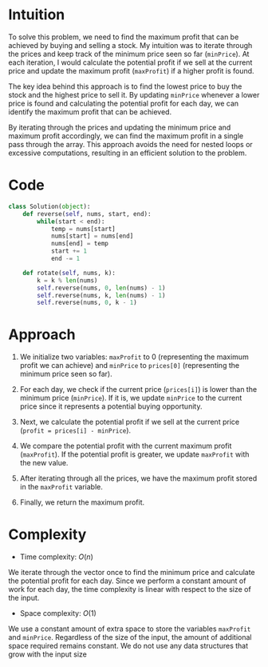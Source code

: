 # Intuition

To solve this problem, we need to find the maximum profit that can be achieved by buying and selling a stock. My intuition was to iterate through the prices and keep track of the minimum price seen so far (`minPrice`). At each iteration, I would calculate the potential profit if we sell at the current price and update the maximum profit (`maxProfit`) if a higher profit is found.

The key idea behind this approach is to find the lowest price to buy the stock and the highest price to sell it. By updating `minPrice` whenever a lower price is found and calculating the potential profit for each day, we can identify the maximum profit that can be achieved.

By iterating through the prices and updating the minimum price and maximum profit accordingly, we can find the maximum profit in a single pass through the array. This approach avoids the need for nested loops or excessive computations, resulting in an efficient solution to the problem.

# Code

```python
class Solution(object):
    def reverse(self, nums, start, end):
        while(start < end):
            temp = nums[start]
            nums[start] = nums[end]
            nums[end] = temp
            start += 1
            end -= 1

    def rotate(self, nums, k):
        k = k % len(nums)
        self.reverse(nums, 0, len(nums) - 1)
        self.reverse(nums, k, len(nums) - 1)
        self.reverse(nums, 0, k - 1)
```

# Approach

1. We initialize two variables: `maxProfit` to 0 (representing the maximum profit we can achieve) and `minPrice` to `prices[0]` (representing the minimum price seen so far).

2. For each day, we check if the current price (`prices[i]`) is lower than the minimum price (`minPrice`). If it is, we update `minPrice` to the current price since it represents a potential buying opportunity.

3. Next, we calculate the potential profit if we sell at the current price (`profit = prices[i] - minPrice`).

4. We compare the potential profit with the current maximum profit (`maxProfit`). If the potential profit is greater, we update `maxProfit` with the new value.

5. After iterating through all the prices, we have the maximum profit stored in the `maxProfit` variable.

6. Finally, we return the maximum profit.

# Complexity

- Time complexity: $O(n)$

We iterate through the vector once to find the minimum price and calculate the potential profit for each day. Since we perform a constant amount of work for each day, the time complexity is linear with respect to the size of the input.

- Space complexity: $O(1)$

We use a constant amount of extra space to store the variables `maxProfit` and `minPrice`. Regardless of the size of the input, the amount of additional space required remains constant. We do not use any data structures that grow with the input size